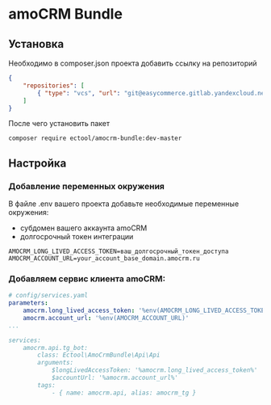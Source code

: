 # amoCRM Bundle

## Установка

Необходимо в composer.json проекта добавить ссылку на репозиторий

```json
{
    "repositories": [
        { "type": "vcs", "url": "git@easycommerce.gitlab.yandexcloud.net:ectool/env/amocrm-bundle.git" }
    ]
}
```

После чего установить пакет
```shell
composer require ectool/amocrm-bundle:dev-master
```

## Настройка

### Добавление переменных окружения
В файле .env вашего проекта добавьте необходимые переменные окружения:
- субдомен вашего аккаунта amoCRM
- долгосрочный токен интеграции
```dotenv
AMOCRM_LONG_LIVED_ACCESS_TOKEN=ваш_долгосрочный_токен_доступа
AMOCRM_ACCOUNT_URL=your_account_base_domain.amocrm.ru
```

### Добавляем сервис клиента amoCRM:

```yaml
# config/services.yaml
parameters:
    amocrm.long_lived_access_token: '%env(AMOCRM_LONG_LIVED_ACCESS_TOKEN)'
    amocrm.account_url: '%env(AMOCRM_ACCOUNT_URL)'
...

services:
    amocrm.api.tg_bot:
        class: Ectool\AmoCrmBundle\Api\Api
        arguments:
            $longLivedAccessToken: '%amocrm.long_lived_access_token%'
            $accountUrl: '%amocrm.account_url%'
        tags:
            - { name: amocrm.api, alias: amocrm_tg }
```